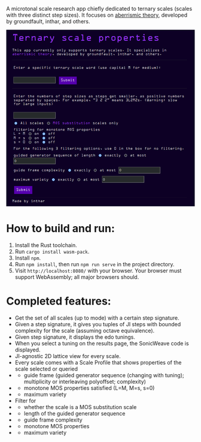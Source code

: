 A microtonal scale research app chiefly dedicated to ternary scales (scales with three distinct step sizes). It focuses on [aberrismic theory](https://en.xen.wiki/w/Aberrismic_theory), developed by groundfault, inthar, and others.

![Front page screenshot](https://raw.githubusercontent.com/inthar-raven/ternary/main/static/images/front.png)

# How to build and run:

1. Install the Rust toolchain.
1. Run `cargo install wasm-pack`.
1. Install `npm`.
1. Run `npm install`, then run `npm run serve` in the project directory.
1. Visit `http://localhost:8080/` with your browser. Your browser must support WebAssembly; all major browsers should.

# Completed features:

- Get the set of all scales (up to mode) with a certain step signature.
- Given a step signature, it gives you tuples of JI steps with bounded complexity for the scale (assuming octave equivalence).
- Given step signature, it displays the edo tunings.
- When you select a tuning on the results page, the SonicWeave code is displayed.
- JI-agnostic 2D lattice view for every scale.
- Every scale comes with a Scale Profile that shows properties of the scale selected or queried
- - guide frame (guided generator sequence (changing with tuning); multiplicity or interleaving polyoffset; complexity)
- - monotone MOS properties satisfied (L=M, M=s, s=0)
- - maximum variety
- Filter for
- - whether the scale is a MOS substitution scale
- - length of the guided generator sequence
- - guide frame complexity
- - monotone MOS properties
- - maximum variety
